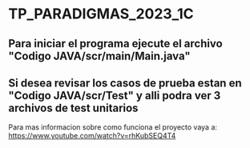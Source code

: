 # TP_PARADIGMAS_2023_1C
Para iniciar el programa ejecute el archivo "Codigo JAVA/scr/main/Main.java"
-
Si desea revisar los casos de prueba estan en "Codigo JAVA/scr/Test" y alli podra ver 3 archivos de test unitarios
-
Para mas informacion sobre como funciona el proyecto vaya a: https://www.youtube.com/watch?v=rhKubSEQ4T4


